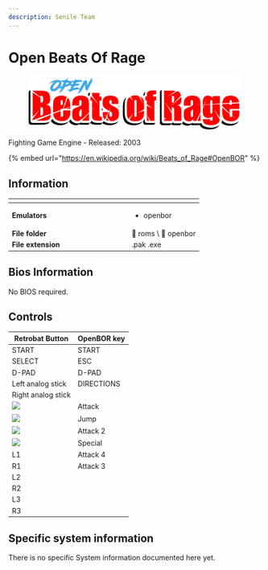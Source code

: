 ```yaml
---
description: Senile Team
---
```


# Open Beats Of Rage

<div align="left">

<figure><img src="https://raw.githubusercontent.com/fabricecaruso/es-theme-carbon/52ff37c9e265587d006945a2ba695b5a962b3a3d/art/logos/openbor.svg" alt=""><figcaption></figcaption></figure>

</div>

Fighting Game Engine - Released: 2003

{% embed url="https://en.wikipedia.org/wiki/Beats_of_Rage#OpenBOR" %}

## Information

<table data-header-hidden><thead><tr><th width="224"></th><th></th></tr></thead><tbody><tr><td><strong>Emulators</strong></td><td><ul><li>openbor</li></ul></td></tr><tr><td><strong>File folder</strong></td><td><span data-gb-custom-inline data-tag="emoji" data-code="1f4c2">📂</span> roms \ <span data-gb-custom-inline data-tag="emoji" data-code="1f4c2">📂</span> openbor</td></tr><tr><td><strong>File extension</strong></td><td>.pak .exe</td></tr></tbody></table>

## Bios Information

No BIOS required.

## Controls

| Retrobat Button                                       | OpenBOR key |
| ----------------------------------------------------- | ----------- |
| START                                                 | START       |
| SELECT                                                | ESC         |
| D-PAD                                                 | D-PAD       |
| Left analog stick                                     | DIRECTIONS  |
| Right analog stick                                    |             |
| ![](<../../../.gitbook/assets/image (2) (1) (1).png>) | Attack      |
| ![](<../../../.gitbook/assets/image (1) (2) (1).png>) | Jump        |
| ![](<../../../.gitbook/assets/image (4) (1).png>)     | Attack 2    |
| ![](<../../../.gitbook/assets/image (3) (1) (2).png>) | Special     |
| L1                                                    | Attack 4    |
| R1                                                    | Attack 3    |
| L2                                                    |             |
| R2                                                    |             |
| L3                                                    |             |
| R3                                                    |             |

## Specific system information

There is no specific System information documented here yet.
